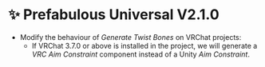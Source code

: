 ﻿---
date: 2024-08-17T10:30
unlisted: true
---

# ✨ Prefabulous Universal V2.1.0

- Modify the behaviour of *Generate Twist Bones* on VRChat projects:
    - If VRChat 3.7.0 or above is installed in the project, we will generate a *VRC Aim Constraint* component instead of a Unity *Aim Constraint*.
